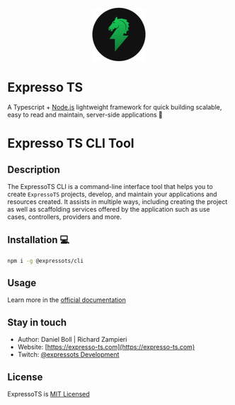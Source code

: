 <p align="center">
  <a href="https://expresso-ts.com/" target="blank"><img src="https://github.com/expressots/expressots/blob/main/media/expressots.png" width="120" alt="Expresso TS Logo" /></a>
</p>

# Expresso TS

A Typescript + [Node.js]("https://nodejs.org/en/") lightweight framework for quick building scalable, easy to read and maintain, server-side applications 🚀

# <h1 align="left">Expresso TS CLI Tool</h1>

## Description

The ExpressoTS CLI is a command-line interface tool that helps you to create `ExpressoTS` projects, develop, and maintain your applications and resources created. It assists in multiple ways, including creating the project as well as scaffolding services offered by the application such as use cases, controllers, providers and more.

## Installation 💻

```bash
npm i -g @expressots/cli
```

## Usage

Learn more in the [official documentation](https://doc.expresso-ts.com/docs/category/cli)

## Stay in touch

- Author: Daniel Boll | Richard Zampieri
- Website: [https://expresso-ts.com](https://expresso-ts.com)
- Twitch:  [@expressots Development](https://www.twitch.tv/richardzampieri)

## License

ExpressoTS is [MIT Licensed](https://github.com/expressots/expressots-cli/blob/main/LICENSE.md)

